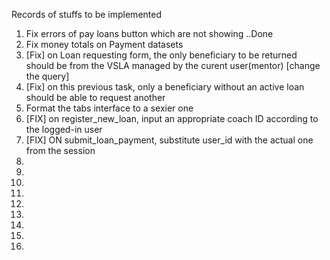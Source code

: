 Records of stuffs to be implemented

<ol>
<li>Fix errors of pay loans button which are not showing  ..Done</li>
<li>Fix money totals on Payment datasets</li>
<li>[Fix] on Loan requesting form, the only beneficiary to be returned should be from the VSLA managed by the curent user(mentor) [change the query]</li>
<li>[Fix] on this previous task, only a beneficiary without an active loan should be able to request another</li>
<li>Format the tabs interface to a sexier one</li>
<li>[FIX] on register_new_loan, input an appropriate coach ID according to the logged-in user</li>
<li>[FIX] ON submit_loan_payment, substitute user_id with the actual one from the session</li>
<li></li>
<li></li>
<li></li>
<li></li>
<li></li>
<li></li>
<li></li>
<li></li>
<li></li>
</ol>
